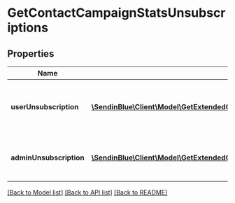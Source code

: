 # GetContactCampaignStatsUnsubscriptions

## Properties
Name | Type | Description | Notes
------------ | ------------- | ------------- | -------------
**userUnsubscription** | [**\SendinBlue\Client\Model\GetExtendedContactDetailsStatisticsUnsubscriptionsUserUnsubscription[]**](GetExtendedContactDetailsStatisticsUnsubscriptionsUserUnsubscription.md) | Contact has unsubscribed via the unsubscription link in the email | 
**adminUnsubscription** | [**\SendinBlue\Client\Model\GetExtendedContactDetailsStatisticsUnsubscriptionsAdminUnsubscription[]**](GetExtendedContactDetailsStatisticsUnsubscriptionsAdminUnsubscription.md) | Contact has been unsubscribed from the administrator | 

[[Back to Model list]](../../README.md#documentation-for-models) [[Back to API list]](../../README.md#documentation-for-api-endpoints) [[Back to README]](../../README.md)


